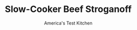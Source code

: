 ---
layout: ../../layouts/MarkdownPostLayout.astro
title: Slow-Cooker Beef Stroganoff
author: America's Test Kitchen
pubDate: 2023-03-15
description: "Slow-cooker stroganoff recipes promise to transform a cheap, tough cut into something special, but they forget about the sauce, which ends up watery and bland."
image_url: https://res.cloudinary.com/hksqkdlah/image/upload/ar_1:1,c_fill,dpr_2.0,f_auto,fl_lossy.progressive.strip_profile,g_faces:auto,q_auto:low,w_344/6991_cvr-sfs-ccon08-030609-277782
tags: ["Main Courses","Eastern European & German","Beef","Slow Cooker","Stews"]
calories: 3995
protein: 55
carbohydrates: 17
fats: 
fiber: 2
ingredients: ["1 1/2 cups, low-sodium beef broth","1/4 cup, dried porcini mushrooms, rinsed and patted dry","2 tablespoons, vegetable oil","2 , onions, chopped fine","2 tablespoons, tomato paste","1/2 cup, white wine","1/3 cup, soy sauce","4 pounds, boneless beef chuck stew meat cut into 1 1/2-inch pieces (see note)","1 pound, white mushrooms, cleaned and quartered","6 tablespoons, all-purpose flour","1 1/2 cups, sour cream","2 tablespoons, chopped fresh dill leaves",", Salt and pepper"]
serves: 8
time: "6¼ to 7¼ hours on high, or 9 to 10 hours on low plus 15 minutes on high"
instructions: ["Combine ½ cup broth and porcini in bowl and microwave until steamy and mushrooms have softened, about 1 minute. Line fine-mesh strainer with one paper towel and strain porcini, reserving liquid. Chop porcini fine and set aside.","Heat oil in large skillet over medium-high heat until shimmering. Cook onions and tomato paste, stirring frequently, until lightly browned, 7 to 10 minutes. Stir in wine, soy sauce, remaining broth, chopped porcini, and reserved porcini liquid, scraping up any browned bits with wooden spoon. Bring broth mixture to boil, then transfer to slow cooker. Add beef and white mushrooms to slow cooker, cover, and cook on high until meat is tender, 6 to 7 hours (or cook on low for 9 to 10 hours).","Set slow cooker to high, if necessary. Skim fat from surface. Transfer 2 cups sauce from slow cooker to large bowl and whisk in flour. Stir flour mixture into slow cooker and cook, covered, until sauce thickens, about 15 minutes. Stir in sour cream and dill and season with salt and pepper. Serve."]
nutrition: ["1410 mg Potassium","659 mg Phosphorus","103 mg Calcium","6 mg Iron","84 mg Magnesium","1041 mg Sodium","13 mg Zinc","23 g Fat","15 mg Niacin (B3)","10 g Monounsaturated","1 g Polyunsaturated","5 mg Vitamin C","165 mg Cholesterol","9 g Saturated","2 g Fiber","9 µg Folic acid","38 µg Folate (food)","4 g Sugars","7 µg Vitamin K","344 g Water","17 g Carbs","53 µg Folate equivalent (total)","55 g Protein","1 mg Vitamin E","5 µg Vitamin B12","1 mg Vitamin B6","84 µg Vitamin A","499 kcal Energy","3995 calories"]
notes: "If you can’t find large chunks of stew meat, buy a 4- to 5-pound chuck roast and cut it yourself, trimming away excess fat. This stroganoff can be made up to 2 days in advance, but the sour cream and dill should be added just before serving. Serve over egg noodles."
---